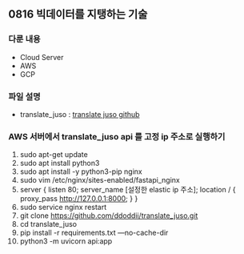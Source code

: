 ## 0816 빅데이터를 지탱하는 기술 

### 다룬 내용
- Cloud Server
- AWS
- GCP

### 파일 설명 
- translate_juso : [translate juso github](https://github.com/ddoddii/translate_juso.git)

### AWS 서버에서 translate_juso api 를 고정 ip 주소로 실행하기

1. sudo apt-get update
2. sudo apt install python3
3. sudo apt install -y python3-pip nginx
4. sudo vim /etc/nginx/sites-enabled/fastapi_nginx
5. server {
   listen 80;
   server_name [설정한 elastic ip 주소];
   location / {
      proxy_pass http://127.0.0.1:8000;
   }
}
6.  sudo service nginx restart
7. git clone https://github.com/ddoddii/translate_juso.git
8. cd translate_juso
9. pip install -r requirements.txt —no-cache-dir
10. python3 -m uvicorn api:app
